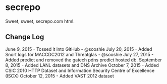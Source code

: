 # secrepo
Sweet, sweet, secrepo.com html.

## Change Log
June 9, 2015 - Tossed it into GitHub - @sooshie
July 20, 2015 - Added Snort logs for MACCDC2012 and Threatglas - @sooshie
July 27, 2015 - Added predict and removed the gatech pdns predict hosted db.
September 8, 2015 - Added LANL datasets and DNS Archive
October 7, 2015 - Added CSIC 2010 HTTP Dataset and Information Security Centre of Excellence (ISCX)
October 12, 2015 - Added VAST 2012 dataset
